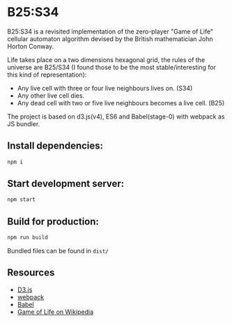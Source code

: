 # B25:S34

B25:S34 is a revisited implementation of the zero-player "Game of Life" cellular automaton algorithm devised by the British mathematician John Horton Conway.

Life takes place on a two dimensions hexagonal grid, the rules of the universe are B25/S34 (I found those to be the most stable/interesting for this kind of representation):

- Any live cell with three or four live neighbours lives on. (S34)
- Any other live cell dies.
- Any dead cell with two or five live neighbours becomes a live cell. (B25)

The project is based on d3.js(v4), ES6 and Babel(stage-0) with webpack as JS bundler.

## Install dependencies:

```sh
npm i
```

## Start development server:

```sh
npm start
```

## Build for production:

```sh
npm run build
```
Bundled files can be found in `dist/`


## Resources
- [D3.js](https://d3js.org/)
- [webpack](https://webpack.github.io/)
- [Babel](https://babeljs.io/)
- [Game of Life on Wikipedia](https://en.wikipedia.org/wiki/Conway%27s_Game_of_Life)
